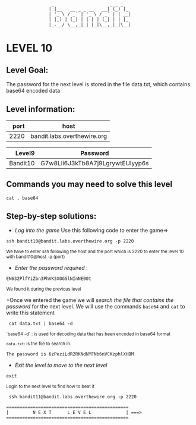                      _                     _ _ _
                    | |__   __ _ _ __   __| (_) |_
                    | '_ \ / _` | '_ \ / _` | | __|
                    | |_) | (_| | | | | (_| | | |_
                    |_.__/ \__,_|_| |_|\__,_|_|\__|  



# LEVEL 10

## Level Goal:

The password for the next level is stored in the file data.txt, which contains base64 encoded data



## Level information:

| port |             host               |
|-----:|--------------------------------|
| 2220 |  bandit.labs.overthewire.org   |

| Level9  |    Password                           |
|-------: |---------------------------------------|
| Bandit10 |   G7w8LIi6J3kTb8A7j9LgrywtEUlyyp6s   |

## Commands you may need to solve this level

```
cat , base64
```

## Step-by-step solutions:

+ *Log into the game* 
 Use this following code to enter the game=>
```
ssh bandit10@bandit.labs.overthewire.org -p 2220
```
<sub>We have to enter ssh following the host and the port which is 2220 to enter the level 10 with bandit10@host -p (port)</sub>

+ *Enter the password required* : 
```
EN632PlfYiZbn3PhVK3XOGSlNInNE00t
```
<sub>We found it during the previous level</sub>

+Once we entered the game we will *search the file that contains the password* for the next level. 
We will use the commands  `base64` and `cat` to write this statement



``` 
 cat data.txt | base64 -d

```
<sub>
`base64 -d` : is used for decoding data that has been encoded in base64 format
  
  

`data.txt`: is the file to search in.

</sub>
 
```
The password is 6zPeziLdR2RKNdNYFNb6nVCKzphlXHBM
```
+ *Exit the level to move to the next level*
```
exit

```
<sub>Login to the next level to find how to beat it</sub>

```
 ssh bandit11@bandit.labs.overthewire.org -p 2220

```
```
==============================================
|         N E X T      L E V E L             | ===>
==============================================    
```
